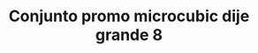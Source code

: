 ---
title: Conjunto promo microcubic dije grande 8
date: 
draft: false

# descripcion
description : Conjunto de cadena y dije con microcubic. Largo de cadena 40, 45 o 50 cm a elección

materials: 

color: 

dimensions: 

code: 06-26-0726

type: "Conjuntos"

categories: []

price: $4.560,00

price_eftvo: $3.875,00

# Images
# first image will be shown in the product page
images:
  # - image: "images/path_to_image"
  # La ubicacion de las imagenes es imagenes/Conjuntos/Conjuntos.Cadena y Dije/06-26-0726-conjunto-promo-microcubic-dije-grande-8
  - image: "./images/conjuntos/cadena_y_dije/06-26-0726-conjunto-promo-microcubic-dije-grande-8.jpg"
---